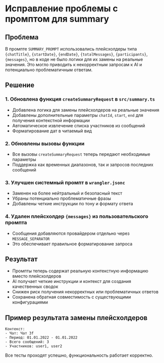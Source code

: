 # Исправление проблемы с промптом для summary

## Проблема
В промпте `SUMMARY_PROMPT` использовались плейсхолдеры типа `{chatTitle}`, `{startDate}`, `{endDate}`, `{totalMessages}`, `{participants}`, `{messages}`, но в коде не было логики для их замены на реальные значения. Это могло приводить к некорректным запросам к AI и потенциально проблематичным ответам.

## Решение

### 1. Обновлена функция `createSummaryRequest` в `src/summary.ts`
- Добавлена логика для замены плейсхолдеров на реальные значения
- Добавлены дополнительные параметры `chatId`, `start`, `end` для получения контекстной информации
- Автоматическое извлечение списка участников из сообщений
- Форматирование дат в читаемый вид

### 2. Обновлены вызовы функции
- Все вызовы `createSummaryRequest` теперь передают необходимые параметры
- Поддержка как временных диапазонов, так и запросов последних сообщений

### 3. Улучшен системный промпт в `wrangler.jsonc`
- Заменен на более нейтральный и безопасный текст
- Убраны потенциально проблематичные фразы
- Добавлены четкие инструкции по тону и формату ответа

### 4. Удален плейсхолдер `{messages}` из пользовательского промпта
- Сообщения добавляются провайдером отдельно через `MESSAGE_SEPARATOR`
- Это обеспечивает правильное форматирование запроса

## Результат
- Промпты теперь содержат реальную контекстную информацию вместо плейсхолдеров
- AI получает четкие инструкции и контекст для создания качественных сводок
- Снижен риск получения некорректных или проблематичных ответов
- Сохранена обратная совместимость с существующими конфигурациями

## Пример результата замены плейсхолдеров
```
Контекст:
- Чат: Чат 3f
- Период: 01.01.2022 - 01.01.2022
- Всего сообщений: 3
- Участников: user1, user2
```

Все тесты проходят успешно, функциональность работает корректно.